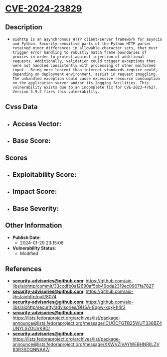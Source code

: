 
# [CVE-2024-23829](https://cve.mitre.org/cgi-bin/cvename.cgi?name=CVE-2024-23829)

## Description

- `aiohttp is an asynchronous HTTP client/server framework for asyncio and Python. Security-sensitive parts of the Python HTTP parser retained minor differences in allowable character sets, that must trigger error handling to robustly match frame boundaries of proxies in order to protect against injection of additional requests. Additionally, validation could trigger exceptions that were not handled consistently with processing of other malformed input.  Being more lenient than internet standards require could, depending on deployment environment, assist in request smuggling. The unhandled exception could cause excessive resource consumption on the application server and/or its logging facilities. This vulnerability exists due to an incomplete fix for CVE-2023-47627. Version 3.9.2 fixes this vulnerability.`

## Cvss Data

- **Access Vector**:
  - 
- **Base Score**:
  - 

## Scores

- **Exploitability Score**:
  - 
- **Impact Score**:
  - 
- **Base Severity**:
  - 

## Other Information

- **Publish Date**:
  - 2024-01-29 23:15:08
- **Vulnerability Status**:
  - Modified

## References

- **security-advisories@github.com**: https://github.com/aio-libs/aiohttp/commit/33ccdfb0a12690af5bb49bda2319ec0907fa7827
- **security-advisories@github.com**: https://github.com/aio-libs/aiohttp/pull/8074
- **security-advisories@github.com**: https://github.com/aio-libs/aiohttp/security/advisories/GHSA-8qpw-xqxj-h4r2
- **security-advisories@github.com**: https://lists.fedoraproject.org/archives/list/package-announce@lists.fedoraproject.org/message/ICUOCFGTB25WUT336BZ4UNYLSZOUVKBD/
- **security-advisories@github.com**: https://lists.fedoraproject.org/archives/list/package-announce@lists.fedoraproject.org/message/XXWVZIVAYWEBHNRIILZVB3R3SDQNNAA7/
